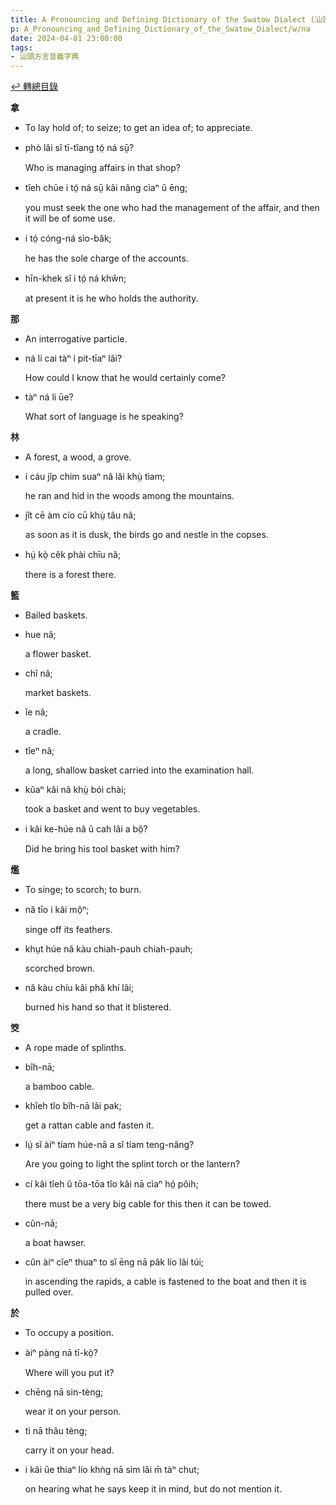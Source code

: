 ```yaml
---
title: A Pronouncing and Defining Dictionary of the Swatow Dialect (汕頭方言音義字典) / na
p: A_Pronouncing_and_Defining_Dictionary_of_the_Swatow_Dialect/w/na
date: 2024-04-01 23:00:00
tags: 
- 汕頭方言音義字典
---
```


[↩️ 轉總目錄](/A_Pronouncing_and_Defining_Dictionary_of_the_Swatow_Dialect)


**拿**
- To lay hold of; to seize; to get an idea of; to appreciate.

- phò lăi sĭ tī-tîang tó̤ ná sṳ̄?

  Who is managing affairs in that shop?

- tîeh chūe i tó̤ ná sṳ̄ kâi nâng cìaⁿ ŭ ēng;

  you must seek the one who had the management of the affair, and then it will be of some use.

- i tó̤ cóng-ná sìo-bâk;

  he has the sole charge of the accounts.

- hīn-khek sĭ i tó̤ ná khŵn;

  at present it is he who holds the authority.

**那**
- An interrogative particle.

- ná li cai tàⁿ i pit-tīaⁿ lâi?

  How could I know that he would certainly come?

- tàⁿ ná li ūe?

  What sort of language is he speaking? 

**林**
- A forest, a wood, a grove.

- i cáu jîp chim suaⁿ nâ lăi khṳ̀ tìam;

  he ran and hid in the woods among the mountains.

- jît cē àm cío cū khṳ̀ tâu nâ;

  as soon as it is dusk, the birds go and nestle in the copses.

- hṳ́ kò̤ cêk phài chīu nâ;

  there is a forest there.

**籃**
- Bailed baskets.

- hue nâ;

  a flower basket.

- chĭ nâ;

  market baskets.

- ĭe nâ;

  a cradle.

- tîeⁿ nâ;

  a long, shallow basket carried into the examination hall.

- kŭaⁿ kâi nâ khṳ̀ bói chài;

  took a basket and went to buy vegetables.

- i kâi ke-húe nâ ŭ cah lâi a bô̤?

  Did he bring his tool basket with him?

**爁**
- To singe; to scorch; to burn.

- nă tīo i kâi mô̤ⁿ;

  singe off its feathers.

- khṳt húe nă kàu chiah-pauh chiah-pauh;

  scorched brown.

- nă kàu chíu kâi phă khí lâi;

  burned his hand so that it blistered.

**筊**
- A rope made of splinths.

- bîh-nā;

  a bamboo cable.

- khîeh tîo bîh-nā lâi pak;

  get a rattan cable and fasten it.

- lṳ́ sĭ àiⁿ tíam húe-nā a sĭ tíam teng-nâng?

  Are you going to light the splint torch or the lantern?

- cí kâi tîeh ŭ tōa-tōa tîo kâi nā cìaⁿ hó̤ pôih;

  there must be a very big cable for this then it can be towed.

- cûn-nā;

  a boat hawser.

- cûn àiⁿ cĭeⁿ thuaⁿ to sĭ ēng nā pâk lío lâi túi;

  in ascending the rapids, a cable is fastened to the boat and then it is pulled over.

**於**
- To occupy a position.

- àiⁿ pàng nā tī-kò̤?

  Where will you put it?

- chēng nā sin-tèng;

  wear it on your person.

- tì nā thâu tèng;

  carry it on your head.

- i kâi ūe thiaⁿ lío khǹg nā sim lăi m̄ tàⁿ chut;

  on hearing what he says keep it in mind, but do not mention it.